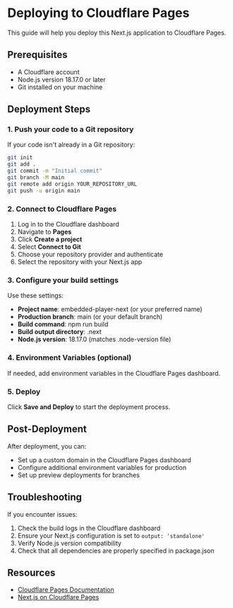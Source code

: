 # Deploying to Cloudflare Pages

This guide will help you deploy this Next.js application to Cloudflare Pages.

## Prerequisites

- A Cloudflare account
- Node.js version 18.17.0 or later
- Git installed on your machine

## Deployment Steps

### 1. Push your code to a Git repository

If your code isn't already in a Git repository:

```bash
git init
git add .
git commit -m "Initial commit"
git branch -M main
git remote add origin YOUR_REPOSITORY_URL
git push -u origin main
```

### 2. Connect to Cloudflare Pages

1. Log in to the Cloudflare dashboard
2. Navigate to **Pages**
3. Click **Create a project**
4. Select **Connect to Git**
5. Choose your repository provider and authenticate
6. Select the repository with your Next.js app

### 3. Configure your build settings

Use these settings:

- **Project name**: embedded-player-next (or your preferred name)
- **Production branch**: main (or your default branch)
- **Build command**: npm run build
- **Build output directory**: .next
- **Node.js version**: 18.17.0 (matches .node-version file)

### 4. Environment Variables (optional)

If needed, add environment variables in the Cloudflare Pages dashboard.

### 5. Deploy

Click **Save and Deploy** to start the deployment process.

## Post-Deployment

After deployment, you can:

- Set up a custom domain in the Cloudflare Pages dashboard
- Configure additional environment variables for production
- Set up preview deployments for branches

## Troubleshooting

If you encounter issues:

1. Check the build logs in the Cloudflare dashboard
2. Ensure your Next.js configuration is set to `output: 'standalone'`
3. Verify Node.js version compatibility
4. Check that all dependencies are properly specified in package.json

## Resources

- [Cloudflare Pages Documentation](https://developers.cloudflare.com/pages/)
- [Next.js on Cloudflare Pages](https://developers.cloudflare.com/pages/framework-guides/deploy-a-nextjs-site/) 
